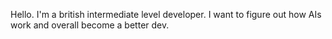 Hello. I'm a british intermediate level developer. I want to figure out how AIs work and overall become a better dev.
<!---
HubertGrapes/HubertGrapes is a ✨ special ✨ repository because its `README.md` (this file) appears on your GitHub profile.
You can click the Preview link to take a look at your changes.
--->
